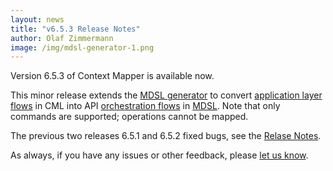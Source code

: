 ```yaml
---
layout: news
title: "v6.5.3 Release Notes"
author: Olaf Zimmermann
image: /img/mdsl-generator-1.png
---
```


Version 6.5.3 of Context Mapper is available now.  

This minor release extends the [MDSL generator](https://contextmapper.org/docs/mdsl/) to convert [application layer flows](https://contextmapper.org/docs/application-and-process-layer/) in CML into API [orchestration flows](https://microservice-api-patterns.github.io/MDSL-Specification/flows) in [MDSL](https://microservice-api-patterns.github.io/MDSL-Specification/index). Note that only commands are supported; operations cannot be mapped. 

The previous two releases 6.5.1 and 6.5.2 fixed bugs, see the [Relase Notes](https://github.com/ContextMapper/context-mapper-dsl/releases).

As always, if you have any issues or other feedback, please [let us know](/getting-involved/).
